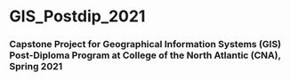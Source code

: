 # GIS_Postdip_2021

### Capstone Project for Geographical Information Systems (GIS) Post-Diploma Program at College of the North Atlantic (CNA), Spring 2021
